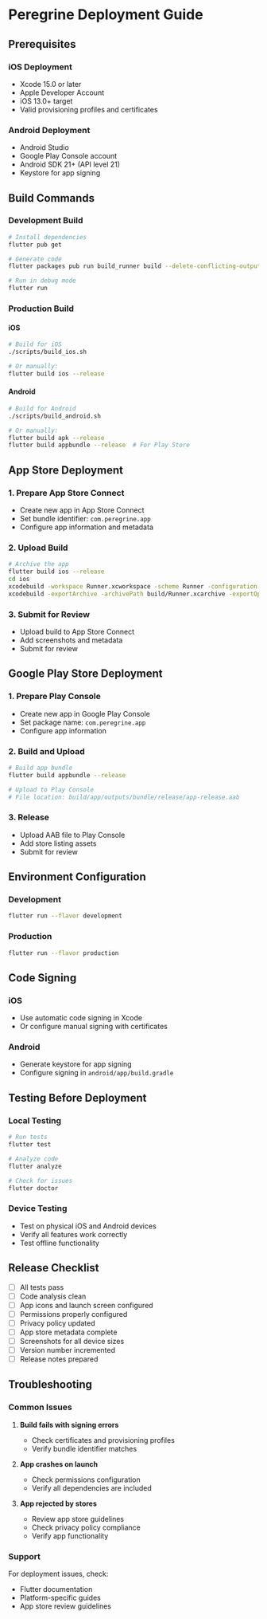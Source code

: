 # Peregrine Deployment Guide

## Prerequisites

### iOS Deployment
- Xcode 15.0 or later
- Apple Developer Account
- iOS 13.0+ target
- Valid provisioning profiles and certificates

### Android Deployment
- Android Studio
- Google Play Console account
- Android SDK 21+ (API level 21)
- Keystore for app signing

## Build Commands

### Development Build
```bash
# Install dependencies
flutter pub get

# Generate code
flutter packages pub run build_runner build --delete-conflicting-outputs

# Run in debug mode
flutter run
```

### Production Build

#### iOS
```bash
# Build for iOS
./scripts/build_ios.sh

# Or manually:
flutter build ios --release
```

#### Android
```bash
# Build for Android
./scripts/build_android.sh

# Or manually:
flutter build apk --release
flutter build appbundle --release  # For Play Store
```

## App Store Deployment

### 1. Prepare App Store Connect
- Create new app in App Store Connect
- Set bundle identifier: `com.peregrine.app`
- Configure app information and metadata

### 2. Upload Build
```bash
# Archive the app
flutter build ios --release
cd ios
xcodebuild -workspace Runner.xcworkspace -scheme Runner -configuration Release archive -archivePath build/Runner.xcarchive
xcodebuild -exportArchive -archivePath build/Runner.xcarchive -exportOptionsPlist exportOptions.plist -exportPath build/ios
```

### 3. Submit for Review
- Upload build to App Store Connect
- Add screenshots and metadata
- Submit for review

## Google Play Store Deployment

### 1. Prepare Play Console
- Create new app in Google Play Console
- Set package name: `com.peregrine.app`
- Configure app information

### 2. Build and Upload
```bash
# Build app bundle
flutter build appbundle --release

# Upload to Play Console
# File location: build/app/outputs/bundle/release/app-release.aab
```

### 3. Release
- Upload AAB file to Play Console
- Add store listing assets
- Submit for review

## Environment Configuration

### Development
```bash
flutter run --flavor development
```

### Production
```bash
flutter run --flavor production
```

## Code Signing

### iOS
- Use automatic code signing in Xcode
- Or configure manual signing with certificates

### Android
- Generate keystore for app signing
- Configure signing in `android/app/build.gradle`

## Testing Before Deployment

### Local Testing
```bash
# Run tests
flutter test

# Analyze code
flutter analyze

# Check for issues
flutter doctor
```

### Device Testing
- Test on physical iOS and Android devices
- Verify all features work correctly
- Test offline functionality

## Release Checklist

- [ ] All tests pass
- [ ] Code analysis clean
- [ ] App icons and launch screen configured
- [ ] Permissions properly configured
- [ ] Privacy policy updated
- [ ] App store metadata complete
- [ ] Screenshots for all device sizes
- [ ] Version number incremented
- [ ] Release notes prepared

## Troubleshooting

### Common Issues

1. **Build fails with signing errors**
   - Check certificates and provisioning profiles
   - Verify bundle identifier matches

2. **App crashes on launch**
   - Check permissions configuration
   - Verify all dependencies are included

3. **App rejected by stores**
   - Review app store guidelines
   - Check privacy policy compliance
   - Verify app functionality

### Support
For deployment issues, check:
- Flutter documentation
- Platform-specific guides
- App store review guidelines 